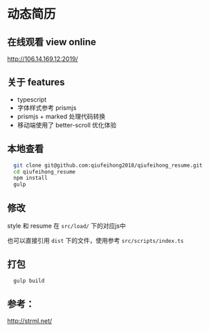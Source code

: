 # 动态简历

## 在线观看 view online

http://106.14.169.12:2019/

## 关于 features

- typescript
- 字体样式参考 prismjs
- prismjs + marked 处理代码转换
- 移动端使用了 better-scroll 优化体验


## 本地查看

```bash
  git clone git@github.com:qiufeihong2018/qiufeihong_resume.git
  cd qiufeihong_resume
  npm install
  gulp
```

## 修改

style 和 resume 在 `src/load/` 下的对应js中

也可以直接引用 `dist` 下的文件，使用参考 `src/scripts/index.ts`

## 打包

```bash
  gulp build
```

## 参考：
http://strml.net/
